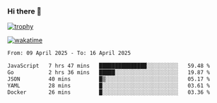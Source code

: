 ### Hi there 👋

[![trophy](https://github-profile-trophy.vercel.app/?username=cxnky&theme=dracula)](https://github.com/ryo-ma/github-profile-trophy)

[![wakatime](https://wakatime.com/badge/user/1c39c599-5497-41b9-a5be-2c4676e7fd23.svg)](https://wakatime.com/@1c39c599-5497-41b9-a5be-2c4676e7fd23)
<!--START_SECTION:waka-->

```txt
From: 09 April 2025 - To: 16 April 2025

JavaScript   7 hrs 47 mins   ███████████████░░░░░░░░░░   59.48 %
Go           2 hrs 36 mins   █████░░░░░░░░░░░░░░░░░░░░   19.87 %
JSON         40 mins         █▒░░░░░░░░░░░░░░░░░░░░░░░   05.17 %
YAML         28 mins         █░░░░░░░░░░░░░░░░░░░░░░░░   03.61 %
Docker       26 mins         █░░░░░░░░░░░░░░░░░░░░░░░░   03.36 %
```

<!--END_SECTION:waka-->
